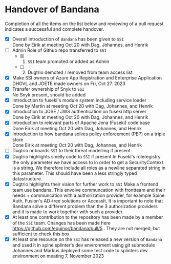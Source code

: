 # Handover of Bandana
Completion of all the items on the list below and reviewing of a pull request indicates a successful and complete handover.

- [x] Overall introduction of `Bandana` has been given to `SSI`  
      Done by Eirik at meeting Oct 20 with Dag, Johannes, and Henrik
- [ ] Admin Role of Github repo transferred to `SSI`
  - [x] 1. `SSI` team promoted or added as Admin
  - [ ] 2. Dugtrio demoted / removed from team access list
- [x] Make SSI owners of Azure App Registration and Enterprise Application
      DHOVL and JOETE made owners on Fri, Oct 27. 2023
- [x] Transfer ownership of Snyk to `SSI`  
    No Snyk present, should be added
- [x] Introduction to fuseki's module system including service loader  
    Done by Martin at meeting Oct 20 with Dag, Johannes, and Henrik
- [x] Introduction to JOSE / JWS authentication on fuseki http server  
    Done by Eirik at meeting Oct 20 with Dag, Johannes, and Henrik
- [x] Introduction to relevant parts of Apache Jena (Fuseki) code base  
    Done Eirik at meeting Oct 20 with Dag, Johannes, and Henrik
- [x] Introduction to how bandana solves policy enforcement (PEP) on a triple store  
    Done Eirik at meeting Oct 20 with Dag, Johannes, and Henrik
- [ ] Dugtrio onboards `SSI` to their threat modelling if present
- [x] Dugtrio highlights smelly code to `SSI` if present
    In Fuseki's roleregistry the only parameter we have access to in order to get a SecurityContext is a string. We therefore include all roles as a newline separated string in this parameter. This should have been a less stringly typed datastructure. 
- [x] Dugtrio highlights their vision for further work to `SSI`
    Make a frontend team use bandana. This envolve communcation with frontteam and their needs + communcation with a authorization provider, for example Spine Auth, Fusion's AD-tree solutions or AccessIt. It is important to note that Bandana solve a different problem than the 3 authorization providers and it is made to work together with such a provider.
- [x] At least one contribution to the repository has been made by a member of the `SSI` team.
      Changes has been made here https://github.com/equinor/bandana/pull/5 . They are not merged, but sufficient to check this box
- [x] At least one resource on the `SSI` has released a new version of `Bandana` and used it in spine splinter's dev environment using git submodule
      Johannes and Markus deployed some test code to splinters dev environment on meating 7. November 2023
